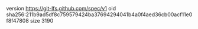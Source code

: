 version https://git-lfs.github.com/spec/v1
oid sha256:211b9ad5df8c759579424ba37694294041b4a0f4aed36cb00acf11e0f8f47808
size 3190
